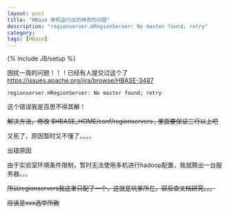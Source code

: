 ```yaml
---
layout: post
title: "HBase 单机运行出的神奇的问题"
description: "regionserver.HRegionServer: No master found; retry"
category: 
tags: [HBase]
---
```

{% include JB/setup %}

困扰一周的问题！！！已经有人提交过这个了
<https://issues.apache.org/jira/browse/HBASE-3487>

    regionserver.HRegionServer: No master found; retry

这个错误我是百思不得其解！

~~解决方法，修改 $HBASE_HOME/conf/regionservers , 里面要保证三行以上吧~~

又死了，原因暂时又不懂了。。。。

出错原因

由于实验室环境条件限制，暂时无法使用多机进行hadoop配置，我就腾出一台服务器。。。

~~所以regionservers我这里只配了一个，这就是坑爹所在。容后查文档研究。。。~~

~~应该是xxx选举所致~~

